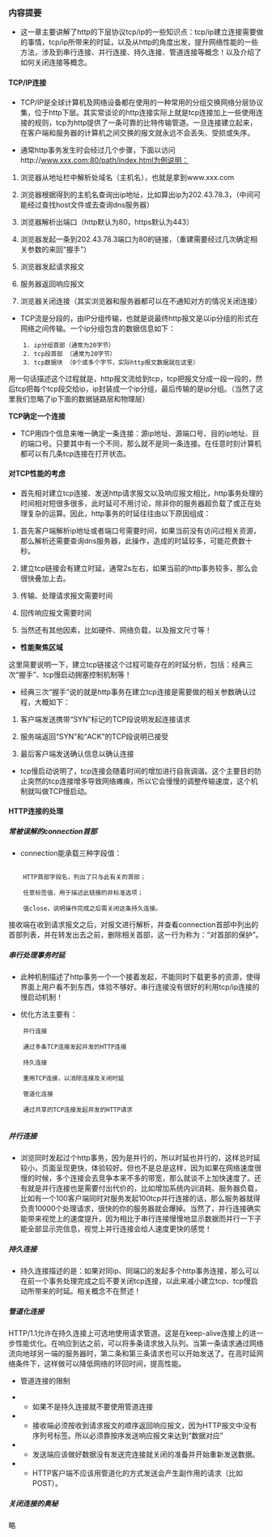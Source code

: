 ### 内容提要

* 这一章主要讲解了http的下层协议tcp/ip的一些知识点：tcp/ip建立连接需要做的事情，tcp/ip所带来的时延，以及从http的角度出发，提升网络性能的一些方法，涉及到串行连接、并行连接、持久连接、管道连接等概念！以及介绍了如何关闭连接等概念。


#### TCP/IP连接

* TCP/IP是全球计算机及网络设备都在使用的一种常用的分组交换网络分层协议集，位于http下层。其实常谈论的http连接实际上就是tcp连接加上一些使用连接的规则，tcp为http提供了一条可靠的比特传输管道。一旦连接建立起来，在客户端和服务器的计算机之间交换的报文就永远不会丢失、受损或失序。

* 通常http事务发生时会经过几个步骤，下面以访问http://www.xxx.com:80/path/index.html为例说明：

1. 浏览器从地址栏中解析处域名（主机名），也就是拿到www.xxx.com

2. 浏览器根据得到的主机名查询出ip地址，比如算出ip为202.43.78.3，（中间可能经过查找host文件或去查询dns服务器）

3. 浏览器解析出端口（http默认为80，https默认为443）

4. 浏览器发起一条到202.43.78.3端口为80的链接，（重建需要经过几次确定相关参数的来回“握手”）

5. 浏览器发起请求报文

6. 服务器返回响应报文

7. 浏览器关闭连接（其实浏览器和服务器都可以在不通知对方的情况关闭连接）


* TCP流是分段的，由IP分组传输，也就是说最终http报文是以ip分组的形式在网络之间传输。一个ip分组包含的数据信息如下：

``` 
	1. ip分组首部（通常为20字节）
	2. tcp段首部 （通常为20字节）
	3. tcp数据块 （0个或多个字节，实际http报文数据就在这里） 
```

用一句话描述这个过程就是，http报文流给到tcp，tcp把报文分成一段一段的，然后tcp把每个tcp段交给ip，ip封装成一个ip分组，最后传输的是ip分组。（当然了这里我们忽略了ip下面的数据链路层和物理层）

**TCP确定一个连接**

* TCP用四个信息来唯一确定一条连接：源ip地址、源端口号、目的ip地址、目的端口号。只要其中有一个不同，那么就不是同一条连接。在任意时刻计算机都可以有几条tcp连接在打开状态。

#### 对TCP性能的考虑

* 首先相对建立tcp连接、发送http请求报文以及响应报文相比，http事务处理的时间相对短很多很多，此时延可不用讨论，除非你的服务器超负载了或正在处理复杂的运算。因此，http事务的时延往往由以下原因组成：

1. 首先客户端解析ip地址或者端口号需要时间，如果当前没有访问过相关资源，那么解析还需要查询dns服务器，此操作，造成的时延较多，可能花费数十秒。

2. 建立tcp链接会有建立时延，通常2s左右，如果当前的http事务较多，那么会很快叠加上去。

3. 传输、处理请求报文需要时间

4. 回传响应报文需要时间

5. 当然还有其他因素，比如硬件、网络负载，以及报文尺寸等！

* **性能聚焦区域**

这里简要说明一下，建立tcp链接这个过程可能存在的时延分析，包括：经典三次“握手”、tcp慢启动拥塞控制机制等！

* 经典三次“握手”说的就是http事务在建立tcp连接是需要做的相关参数确认过程，大概如下：

1. 客户端发送携带“SYN”标记的TCP段说明发起连接请求

2. 服务端返回“SYN”和“ACK”的TCP段说明已接受

3. 最后客户端发送确认信息以确认连接


* tcp慢启动说明了，tcp连接会随着时间的增加进行自我调谐。这个主要目的防止突然的tcp连接增多导致网络瘫痪，所以它会慢慢的调整传输速度，这个机制就叫做TCP慢启动。



#### HTTP连接的处理

##### 常被误解的connection首部

* connection能承载三种字段值：

```

	HTTP首部字段名，列出了只与此有关的首部；

	任意标签值，用于描述此链接的非标准选项；

	值close，说明操作完成之后需关闭这条持久连接。

```

接收端在收到请求报文之后，对报文进行解析，并查看connection首部中列出的首部列表，并在转发出去之前，删除相关首部，这一行为称为：“对首部的保护”。


##### 串行处理事务时延

* 此种机制描述了http事务一个一个接着发起，不能同时下载更多的资源，使得界面上用户看不到东西，体验不够好。串行连接没有很好的利用tcp/ip连接的慢启动机制！

* 优化方法主要有：

```
    并行连接

    通过多条TCP连接发起并发的HTTP连接

    持久连接

    重用TCP连接，以消除连接及关闭时延

    管道化连接

    通过共享的TCP连接发起并发的HTTP请求


```


##### 并行连接

* 浏览同时发起过个http事务，因为是并行的，所以时延也并行的，这样总时延较小，页面呈现更快，体验较好。但也不是总是这样，因为如果在网络速度很慢的时候，多个连接会去竞争本来不多的带宽，那么就谈不上加快速度了。还有就是并行连接也是需要付出代价的，比如增加系统内训消耗、服务器负载，比如有一个100客户端同时对服务发起100tcp并行连接的话，那么服务器就得负责10000个处理请求，很快的你的服务器就会爆掉。当然了，并行连接确实能带来视觉上的速度提升，因为相比于串行连接慢慢地显示数据而并行一下子能全部显示完信息，视觉上并行连接会给人速度更快的感觉！

##### 持久连接

* 持久连接描述的是：如果对同ip、同端口的发起多个http事务连接，那么可以在前一个事务处理完成之后不要关闭tcp连接，以此来减小建立tcp、tcp慢启动所带来的时延。相关概念不在赘述！


##### 管道化连接

HTTP/1.1允许在持久连接上可选地使用请求管道。这是在keep-alive连接上的进一步性能优化。在响应到达之前，可以将多条请求放入队列。当第一条请求通过网络流向地球另一端的服务器时，第二条和第三条请求也可以开始发送了。在高时延网络条件下，这样做可以降低网络的环回时间，提高性能。

* 管道连接的限制

- - 如果不是持久连接就不要使用管道连接

- - 接收端必须按收到请求报文的顺序返回响应报文，因为HTTP报文中没有序列号标签。所以必须靠按序发送响应报文来达到“数据对应”

- - 发送端应该做好数据没有发送完连接就关闭的准备并开始重新发送数据。

- - HTTP客户端不应该用管道化的方式发送会产生副作用的请求（比如POST）。

##### 关闭连接的奥秘

 略


